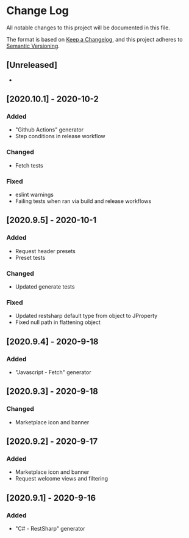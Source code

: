 # Change Log
All notable changes to this project will be documented in this file.

The format is based on [Keep a Changelog](https://keepachangelog.com/en/1.0.0/),
and this project adheres to [Semantic Versioning](https://semver.org/spec/v2.0.0.html).

## [Unreleased]
-

## [2020.10.1] - 2020-10-2
### Added
- "Github Actions" generator
- Step conditions in release workflow
### Changed
- Fetch tests
### Fixed
- eslint warnings
- Failing tests when ran via build and release workflows

## [2020.9.5] - 2020-10-1
### Added
- Request header presets
- Preset tests
### Changed
- Updated generate tests
### Fixed
- Updated restsharp default type from object to JProperty
- Fixed null path in flattening object

## [2020.9.4] - 2020-9-18
### Added
- "Javascript - Fetch" generator

## [2020.9.3] - 2020-9-18
### Changed
- Marketplace icon and banner

## [2020.9.2] - 2020-9-17
### Added
- Marketplace icon and banner
- Request welcome views and filtering

## [2020.9.1] - 2020-9-16
### Added
- "C# - RestSharp" generator